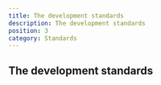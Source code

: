 ```yaml
---
title: The development standards
description: The development standards
position: 3
category: Standards
---
```


## The development standards
